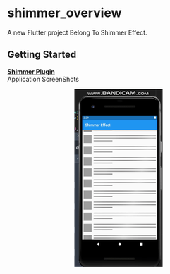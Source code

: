 # shimmer_overview

A new Flutter project Belong To Shimmer Effect.

## Getting Started

**<a href="https://pub.dev/packages/shimmer" target="_blank"> Shimmer Plugin </a>**
<br/>
Application ScreenShots


<center> <img src="https://github.com/AbdulSattarSuleman/Flutter_Shimmer_effect/blob/master/ezgif.com-gif-maker.gif" width="200"> </center>



